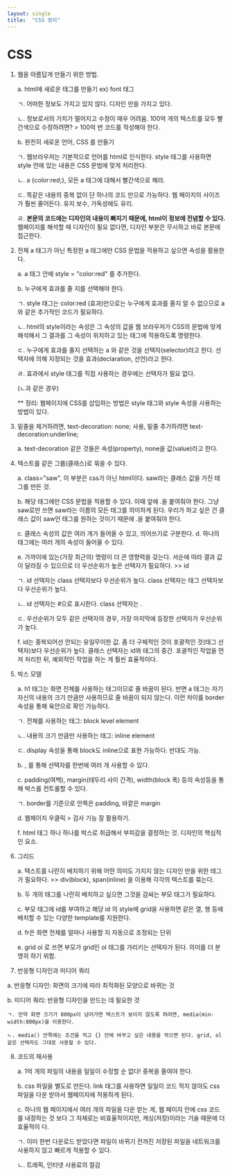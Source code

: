 ```yaml
---
layout: single
title:  "CSS 정리"
---
```


<h1>CSS</h1>

1. 웹을 아름답게 만들기 위한 방법. 

   a. html에 새로운 태그를 만들기 ex) font 태그

    ㄱ. 어떠한 정보도 가지고 있지 않다. 디자인 만을 가지고 있다. 

    ㄴ. 정보로서의 가치가 떨어지고 수정이 매우 어려움. 100억 개의 텍스트를 모두 빨간색으로 수정하려면? > 100억 번 코드를 작성해야 한다.

    

   b. 완전히 새로운 언어, CSS 를 만들기

    ㄱ.  웹브라우저는 기본적으로 언어를 html로 인식한다. style 태그를 사용하면 style 안에 있는 내용은 CSS 문법에 맞게 처리한다. 

    ㄴ. a {color:red;}, 모든 a 태그에 대해서 빨간색으로 해라.

    ㄷ. 똑같은 내용의 중복 없이 단 하나의 코드 만으로 가능하다. 웹 페이지의 사이즈가 훨씬 줄어든다.  유지 보수, 가독성에도 유리.

    ㄹ.  **본문의 코드에는 디자인의 내용이 빠지기 때문에, html이 정보에 전념할 수 있다.** 웹페이지를 해석할 때 디자인이 필요 없다면, 디자인 부분은 무시하고 바로 본문에 접근한다. 

   

2. 전체 a 태그가 아닌 특정한 a 태그에만 CSS 문법을 적용하고 싶으면 속성을 활용한다. 

   a. a 태그 안에 style = "color:red" 를 추가한다. 

   b. 누구에게 효과를 줄 지를 선택해야 한다.  

    ㄱ. style 태그는 color:red (효과)만으로는 누구에게 효과를 줄지 알 수 없으므로 a 와 같은 추가적인 코드가 필요하다. 

    ㄴ. html의 style이라는 속성은 그 속성의 값을 웹 브라우저가 CSS의 문법에 맞게 해석해서 그 결과를 그 속성이 위치하고 있는 태그에 적용하도록 명령한다.  

    ㄷ. 누구에게 효과를 줄지 선택하는 a 와 같은 것을 선택자(selector)라고 한다. 선택자에 의해 지정되는 것을 효과(declaration, 선언)라고 한다. 

    ㄹ. 효과에서 style 태그를 직접 사용하는 경우에는 선택자가 필요 없다. 

   (ㄴ과 같은 경우)

   

   ** 정리: 웹페이지에 CSS를 삽입하는 방법은 style 태그와 style 속성을 사용하는 방법이 있다. 

   

3. 밑줄을 제거하려면, text-decoration: none; 사용,  밑줄 추가하려면 text-decoration:underline;

    a. text-decoration 같은 것들은 속성(property), none을 값(value)라고 한다. 

    

4.  텍스트를 같은 그룹(클래스)로 묶을 수 있다. 

    a. class="saw", 이 부분은 css가 아닌 html이다. saw라는 클래스 값을 가진 태그를 만든 것.

    b. 해당 태그에만 CSS 문법을 적용할 수 있다. 이때 앞에 .을 붙여줘야 한다. 그냥 saw로만 쓰면 saw라는 이름의 모든 태그를 의미하게 된다. 우리가 하고 싶은 건 클래스 값이 saw인 태그를 원하는 것이기 때문에 .을 붙여줘야 한다. 

    c. 클래스 속성의 값은 여러 개가 들어올 수 있고, 띄어쓰기로 구분한다. d. 하나의 태그에는 여러 개의 속성이 들어올 수 있다. 

    e. 가까이에 있는(가장 최근의) 명령이 더 큰 영향력을 갖는다. 서순에 따라 결과 값이 달라질 수 있으므로 더 우선순위가 높은 선택자가 필요하다. >> id  

     ㄱ. id 선택자는 class 선택자보다 우선순위가 높다. class 선택자는 태그 선택자보다 우선순위가 높다. 

     ㄴ. id 선택자는 #으로 표시한다. class 선택자는 .

     ㄷ. 우선순위가 모두 같은 선택자의 경우, 가장 마지막에 등장한 선택자가 우선순위가 높다.

    f. id는 중복되어선 안되는 유일무이한 값. 좀 더 구체적인 것이 포괄적인 것(태그 선택자)보다 우선순위가 높다.  클래스 선택자는 id와 태그의 중간. 포괄적인 작업을 먼저 처리한 뒤, 예외적인 작업을 하는 게 훨씬 효율적이다. 

    

5.  박스 모델 

    a. h1 태그는 화면 전체를 사용하는 태그이므로 줄 바꿈이 된다. 반면 a 태그는 자기 자신의 내용의 크기 만큼만 사용하므로 줄 바꿈이 되지 않는다. 이런 차이를 border 속성을 통해 육안으로 확인 가능하다. 

     ㄱ. 전체를 사용하는 태그: block level element

     ㄴ. 내용의 크기 만큼만 사용하는 태그: inline element

     ㄷ. display 속성을 통해 block도 inline으로 표현 가능하다. 반대도 가능. 

    b. , 를 통해 선택자를 한번에 여러 개 사용할 수 있다. 

    c. padding(여백), margin(테두리 사이 간격), width(block 폭) 등의 속성등을 통해 박스를 컨트롤할 수 있다.  

     ㄱ. border를 기준으로 안쪽은 padding, 바깥은 margin 

    d. 웹페이지 우클릭 > 검사 기능 잘 활용하기. 

    f. html 태그 하나 하나를 박스로 취급해서 부피감을 결정하는 것. 디자인의 핵심적인 요소. 

    

6. 그리드

   a. 텍스트를 나란히 배치하기 위해 어떤 의미도 가지지 않는 디자인 만을 위한 태그가 필요하다. >> div(block), span(inline) 을 이용해 각각의 텍스트를 묶는다.

   b. 두 개의 태그를 나란히 배치하고 싶으면 그것을 감싸는 부모 태그가 필요하다. 

   c. 부모 태그에 id를 부여하고 해당 id 의 style에 grid을 사용하면 같은 열, 행 등에 배치할 수 있는 다양한 template를 지원한다. 

   d. fr은 화면 전체를 얼마나 사용할 지 자동으로 조정되는 단위 

   e. grid ol 로 쓰면 부모가 grid인 ol 태그를 가리키는 선택자가 된다. 의미를 더 분명히 하기 위함. 

   

7.  반응형 디자인과 미디어 쿼리 

   a. 반응형 디자인: 화면의 크기에 따라 최적화된 모양으로 바뀌는 것 

   b. 미디어 쿼리: 반응형 디자인을 만드는 데 필요한 것 

    ㄱ. 만약 화면 크기가 800px이 넘어가면 텍스트가 보이지 않도록 하려면, media(min-width:800px)을 이용한다.

    ㄴ. media() 안쪽에는 조건을 적고 {} 안에 바꾸고 싶은 내용을 적으면 된다. grid, ol 같은 선택자도 그대로 사용할 수 있다.



8. 코드의 재사용

   a. 1억 개의 파일의 내용을 일일이 수정할 순 없다! 중복을 줄여야 한다. 

   b. css 파일을 별도로 만든다. link 태그를 사용하면 일일이 코드 적지 않아도 css 파일을 다운 받아서 웹페이지에 적용하게 된다. 

   c. 하나의 웹 페이지에서 여러 개의 파일을 다운 받는 게, 웹 페이지 안에 css 코드를 내장하는 것 보다 그 자체로는 비효율적이지만, 캐싱(저장)이라는 기술 때문에 더 효율적이   다.

    ㄱ. 이미 한번 다운로드 받았다면 파일이 바뀌기 전까진 저장된 파일을 네트워크를 사용하지 않고 빠르게 적용할 수 있다. 

    ㄴ. 트래픽, 인터넷 사용료의 절감 
